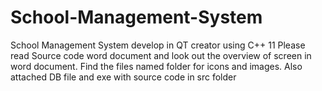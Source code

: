 # School-Management-System
School Management System develop in QT creator using C++ 11
Please read Source code word document and
look out the overview of screen in word document.
Find the files named folder for icons and images.
Also attached DB file and exe with source code in 
src folder

